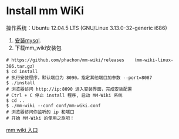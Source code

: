 <h1>Install mm WiKi</h1>
操作系统：Ubuntu 12.04.5 LTS (GNU/Linux 3.13.0-32-generic i686)

1. [安装mysql](/it/mysql/Install-Mysql).  
2. 下载mm_wiki安装包  
```
# https://github.com/phachon/mm-wiki/releases   （mm-wiki-linux-386.tar.gz）  
$ cd install
# 执行安装程序，默认端口为 8090，指定其他端口加参数 --port=8087
$ ./install
# 浏览器访问 http://ip:8090 进入安装界面，完成安装配置
# Ctrl + C 停止 install 程序, 启动 MM-Wiki 系统
$ cd ..
$ ./mm-wiki --conf conf/mm-wiki.conf
# 浏览器访问你监听的 ip 和端口
# 开始 MM-Wiki 的使用之旅吧！
```

[mm wiki 入口](http://192.168.2.135:8080/)
